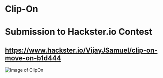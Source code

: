 # Clip-On
# Submission to Hackster.io Contest
## https://www.hackster.io/VijayJSamuel/clip-on-move-on-b1d444

![Image of ClipOn](https://hackster.imgix.net/uploads/attachments/1163475/_2jtDb7E0Ef.blob?auto=compress%2Cformat&w=900&h=675&fit=min)
